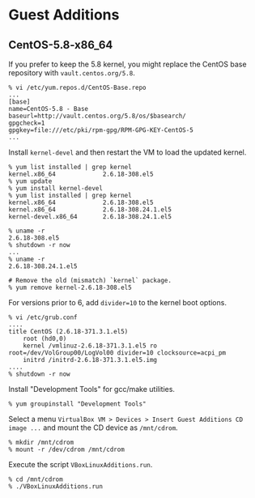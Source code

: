 # Guest Additions

## CentOS-5.8-x86\_64

If you prefer to keep the 5.8 kernel, you might replace the CentOS base repository with `vault.centos.org/5.8`.

    % vi /etc/yum.repos.d/CentOS-Base.repo
    ...
    [base]
    name=CentOS-5.8 - Base
    baseurl=http://vault.centos.org/5.8/os/$basearch/
    gpgcheck=1
    gpgkey=file:///etc/pki/rpm-gpg/RPM-GPG-KEY-CentOS-5
    ...

Install `kernel-devel` and then restart the VM to load the updated kernel.

    % yum list installed | grep kernel
    kernel.x86_64             2.6.18-308.el5
    % yum update
    % yum install kernel-devel
    % yum list installed | grep kernel
    kernel.x86_64             2.6.18-308.el5
    kernel.x86_64             2.6.18-308.24.1.el5
    kernel-devel.x86_64       2.6.18-308.24.1.el5

    % uname -r
    2.6.18-308.el5
    % shutdown -r now
    ...
    % uname -r
    2.6.18-308.24.1.el5

    # Remove the old (mismatch) `kernel` package.
    % yum remove kernel-2.6.18-308.el5

For versions prior to 6, add `divider=10` to the kernel boot options.

    % vi /etc/grub.conf
    ....
    title CentOS (2.6.18-371.3.1.el5)
        root (hd0,0)
        kernel /vmlinuz-2.6.18-371.3.1.el5 ro root=/dev/VolGroup00/LogVol00 divider=10 clocksource=acpi_pm
        initrd /initrd-2.6.18-371.3.1.el5.img
    ....
    % shutdown -r now

Install "Development Tools" for gcc/make utilities.

    % yum groupinstall "Development Tools"

Select a menu `VirtualBox VM > Devices > Insert Guest Additions CD image ...` and mount the CD device as `/mnt/cdrom`.

    % mkdir /mnt/cdrom
    % mount -r /dev/cdrom /mnt/cdrom

Execute the script `VBoxLinuxAdditions.run`.

    % cd /mnt/cdrom
    % ./VBoxLinuxAdditions.run
